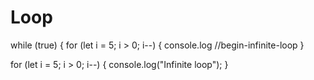 # Loop

while (true) {
    for (let i = 5; i > 0; i--) {
  console.log
//begin-infinite-loop
}

for (let i = 5; i > 0; i--) {
  console.log("Infinite loop");
}
